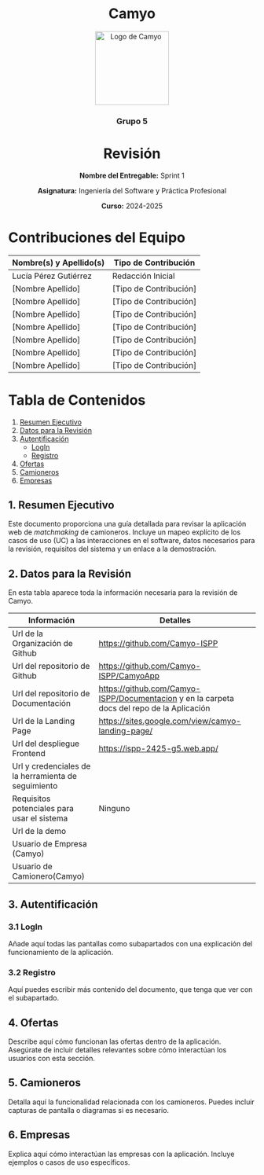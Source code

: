 <h1 align="center">
  Camyo
</h1>

<p align="center">
  <img src="https://i.imgur.com/C72nY4p.png" alt="Logo de Camyo" width="150">
</p>

<h3 align="center">
  <strong>Grupo 5</strong>
</h3>

<h1 align="center">
  <strong>Revisión</strong>
</h1>

<p align="center">
  <strong>Nombre del Entregable:</strong> Sprint 1 
</p>
<p align="center">
  <strong>Asignatura:</strong> Ingeniería del Software y Práctica Profesional  
</p>
<p align="center">
  <strong>Curso:</strong> 2024-2025  
</p>

# Contribuciones del Equipo

| Nombre(s) y Apellido(s) | Tipo de Contribución |
| --- | --- |
| Lucía Pérez Gutiérrez | Redacción Inicial |
| [Nombre Apellido] | [Tipo de Contribución] |
| [Nombre Apellido] | [Tipo de Contribución] |
| [Nombre Apellido] | [Tipo de Contribución] |
| [Nombre Apellido] | [Tipo de Contribución] |
| [Nombre Apellido] | [Tipo de Contribución] |
| [Nombre Apellido] | [Tipo de Contribución] |
| [Nombre Apellido] | [Tipo de Contribución] |

# Tabla de Contenidos

1. [Resumen Ejecutivo](#1-resumen-ejecutivo)
2. [Datos para la Revisión](#2-datos-para-la-revisión)
3. [Autentificación](#3-autentificación)
   - [LogIn](#31-login)
   - [Registro](#32-registro)
4. [Ofertas](#4-ofertas)
5. [Camioneros](#5-camioneros)
6. [Empresas](#6-empresas)


## 1. Resumen Ejecutivo

Este documento proporciona una guía detallada para revisar la aplicación web de *matchmaking* de camioneros. Incluye un mapeo explícito de los casos de uso (UC) a las interacciones en el software, datos necesarios para la revisión, requisitos del sistema y un enlace a la demostración.


## 2. Datos para la Revisión

En esta tabla aparece toda la información necesaria para la revisión de Camyo.

| Información | Detalles  |
| --- | --- |
| Url de la Organización de Github | https://github.com/Camyo-ISPP |
| Url del repositorio de Github | https://github.com/Camyo-ISPP/CamyoApp |
| Url del repositorio de Documentación  | https://github.com/Camyo-ISPP/Documentacion y en la carpeta docs del repo de la Aplicación  |
| Url de la Landing Page | https://sites.google.com/view/camyo-landing-page/ |
| Url del despliegue Frontend  | https://ispp-2425-g5.web.app/ |
| Url y credenciales de la herramienta de seguimiento |  |
| Requisitos potenciales para usar el sistema | Ninguno |
| Url de la demo  |  |
| Usuario de Empresa (Camyo) |  |
| Usuario de Camionero(Camyo) |  |


## 3. Autentificación

### 3.1 LogIn

Añade aquí todas las pantallas como subapartados con una explicación del funcionamiento de la aplicación.

### 3.2 Registro

Aquí puedes escribir más contenido del documento, que tenga que ver con el subapartado.


## 4. Ofertas

Describe aquí cómo funcionan las ofertas dentro de la aplicación. Asegúrate de incluir detalles relevantes sobre cómo interactúan los usuarios con esta sección.


## 5. Camioneros

Detalla aquí la funcionalidad relacionada con los camioneros. Puedes incluir capturas de pantalla o diagramas si es necesario.


## 6. Empresas

Explica aquí cómo interactúan las empresas con la aplicación. Incluye ejemplos o casos de uso específicos.
